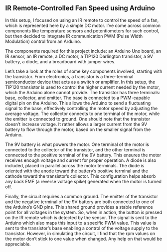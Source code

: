 ## IR Remote-Controlled Fan Speed using Arduino

In this setup, I focused on using an IR remote to control the speed of a fan, which is represented here by a simple DC motor. I’ve come across common components like temperature sensors and potentiometers for such control, but then decided to integrate IR communication PWM (Pulse Width Modulation) control from an Arduino.

The components required for this project include: an Arduino Uno board, an IR sensor, an IR remote, a DC motor, a TIP120 Darlington transistor, a 9V battery, a diode, and a breadboard with jumper wires.

Let’s take a look at the roles of some key components involved, starting with the transistor. From electronics, a transistor is a three-terminal semiconductor device that acts as a switch or amplifier. In this setup, the TIP120 transistor is used to control the higher current needed by the motor, which the Arduino alone cannot provide. The transistor has three terminals: base, collector, and emitter. The base is connected to a PWM-capable digital pin on the Arduino. This allows the Arduino to send a fluctuating signal to the base, effectively controlling the motor speed by adjusting the average voltage. The collector connects to one terminal of the motor, while the emitter is connected to ground. One should note that the transistor doesn’t increase voltage. It rather allows a larger current from the 9V battery to flow through the motor, based on the smaller signal from the Arduino.

The 9V battery is what powers the motor. One terminal of the motor is connected to the collector of the transistor, and the other terminal is connected to the positive terminal of the 9V battery. This ensures the motor receives enough voltage and current for proper operation. A diode is also included, placed in parallel across the motor terminals. The diode is oriented with the anode toward the battery’s positive terminal and the cathode toward the transistor’s collector. This configuration helps absorb any back EMF (a reverse voltage spike) generated when the motor is turned off.

Finally, the circuit requires a common ground. The emitter of the transistor and the negative terminal of the 9V battery are both connected to one of the Arduino’s GND pins. This shared ground provides a stable reference point for all voltages in the system.
So, when in action, the button is pressed on the IR remote which is detected by the sensor. The signal is sent to the Arduino which also maps this input to a specific PWM value. This value is sent to the transistor’s base enabling a control of the voltage supply to the transistor.
However, in simulating the circuit, I find that the rpm values on the motor don’t stick to one value when changed. Any help on that would be appreciable.

